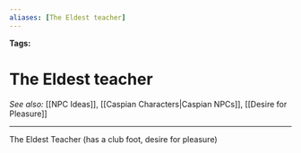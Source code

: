 ```yaml
---
aliases: [The Eldest teacher]
---
```


**Tags:** 
# The Eldest teacher
*See also:* [[NPC Ideas]], [[Caspian Characters|Caspian NPCs]], [[Desire for Pleasure]]
___


The Eldest Teacher (has a club foot, desire for pleasure)